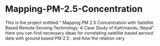 # Mapping-PM-2.5-Concentration
This is the project entitled " Mapping PM 2.5 Concentration with Satellite Based Remote  Sensing Technology: A Case Study of Kathmandu, Nepal". Here you can find necessary ideas for correlating satellite based aerosol data with ground based PM 2.5 .  and how the relation vary 
